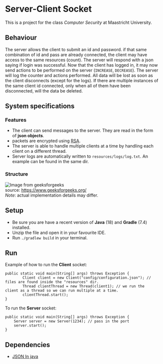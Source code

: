 # Server-Client Socket

This is a project for the class *Computer Security* at Maastricht University.

## Behaviour
The server allows the client to submit an id and password. if that same combination of id and pass
are already connected, the client may have access to the same resources (count). The server will respond with a json
saying if login was successful. Now that the client has logged in, it may now send actions to be performed on the server
(`INCREASE`, `DECREASE`). The server will log the counter and actions performed. All data will be lost as soon as the client
disconnects (except for the logs). If there are multiple instances of the same client id connected, 
only when all of them have been disconnected, will the data be deleted.

## System specifications

### Features

* The client can send messages to the server. They are read in the form of **json objects**.
* packets are encrypted using [RSA](https://en.wikipedia.org/wiki/RSA_(cryptosystem)).
* The server is able to handle multiple clients at a time by handling each client on a different thread.
* Server logs are automatically written to `resources/logs/log.txt`. An example can be found in the same dir.


### Structure
![Image from geeksforgeeks](https://media.geeksforgeeks.org/wp-content/uploads/JavaSocketProgramming.png)\
source: https://www.geeksforgeeks.org/ \
*Note*: actual implementation details may differ.



## Setup
* Be sure you are have a recent version of **Java** (18) and **Gradle** (7.4) installed.
* Unzip the file and open it in your favourite IDE.
* Run `./gradlew build` in your terminal.

## Run
Example of how to run the **Client** socket:
```
public static void main(String[] args) throws Exception {
        Client client = new Client("config/configuration.json"); // files are found inside the "resources" dir.
        Thread clientThread = new Thread(client1); // we run the client as a thread so we can run multiple at a time.
        clientThread.start();
}
```

To run the **Server** socket:
```
public static void main(String[] args) throws Exception {
    Server server = new Server(1234); // pass in the port
    server.start();
}
```


## Dependencies
* [JSON In java](https://mvnrepository.com/artifact/org.json/json)
